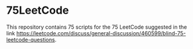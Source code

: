 # 75LeetCode

This repository contains 75 scripts for the 75 LeetCode suggested in the link https://leetcode.com/discuss/general-discussion/460599/blind-75-leetcode-questions.
